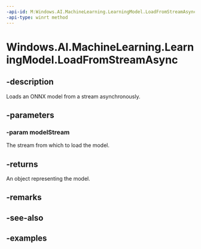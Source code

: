 ```yaml
---
-api-id: M:Windows.AI.MachineLearning.LearningModel.LoadFromStreamAsync(Windows.Storage.Streams.IRandomAccessStreamReference)
-api-type: winrt method
---
```


<!-- Method syntax.
public IAsyncOperation<LearningModel> LearningModel.LoadFromStreamAsync(IRandomAccessStreamReference modelStream)
-->

# Windows.AI.MachineLearning.LearningModel.LoadFromStreamAsync

## -description
Loads an ONNX model from a stream asynchronously.

## -parameters
### -param modelStream
The stream from which to load the model.

## -returns
An object representing the model.

## -remarks

## -see-also

## -examples
